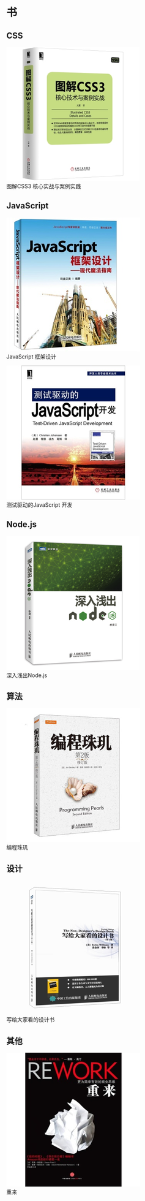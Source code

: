 # 书
## CSS
![图解CSS3 核心实战与案例实践](cover-image/css3-core-and-practice.jpg)  
图解CSS3 核心实战与案例实践

## JavaScript
![JavaScript 框架设计](cover-image/JavaScript-frame-work-design.jpg)  
JavaScript 框架设计

![测试驱动的JavaScript 开发](cover-image/test-driven-JavaScript.jpg)  
测试驱动的JavaScript 开发

## Node.js
![深入浅出Node.js](cover-image/about-node.jpg)  
深入浅出Node.js


## 算法
![编程珠玑](cover-image/programming-pearls.jpg)  
编程珠玑

## 设计
![写给大家看的设计书](cover-image/the-none-designers-design-book.jpg)  
写给大家看的设计书

## 其他
![重来](cover-image/rework.jpg)  
重来
